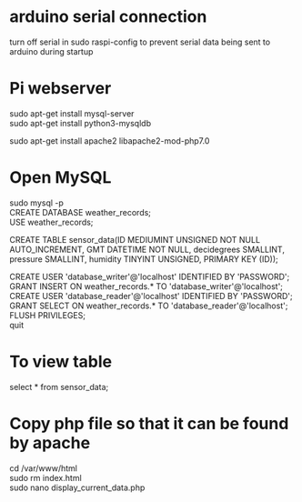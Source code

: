 # arduino serial connection
turn off serial in sudo raspi-config to prevent serial data being sent to arduino during startup <br>

# Pi webserver
sudo apt-get install mysql-server <br>
sudo apt-get install python3-mysqldb <br>

sudo apt-get install apache2 libapache2-mod-php7.0 <br>

# Open MySQL
sudo mysql -p <br>
CREATE DATABASE weather_records; <br>
USE weather_records; <br>

CREATE TABLE sensor_data(ID MEDIUMINT UNSIGNED NOT NULL AUTO_INCREMENT, GMT DATETIME NOT NULL, decidegrees SMALLINT, pressure SMALLINT, humidity TINYINT UNSIGNED, PRIMARY KEY (ID)); <br>

CREATE USER 'database_writer'@'localhost' IDENTIFIED BY 'PASSWORD'; <br>
GRANT INSERT ON weather_records.* TO 'database_writer'@'localhost'; <br>
CREATE USER 'database_reader'@'localhost' IDENTIFIED BY 'PASSWORD'; <br>
GRANT SELECT ON weather_records.* TO 'database_reader'@'localhost'; <br>
FLUSH PRIVILEGES; <br>
quit <br>

# To view table
select * from sensor_data; <br>

# Copy php file so that it can be found by apache
cd /var/www/html <br>
sudo rm index.html <br>
sudo nano display_current_data.php <br>
